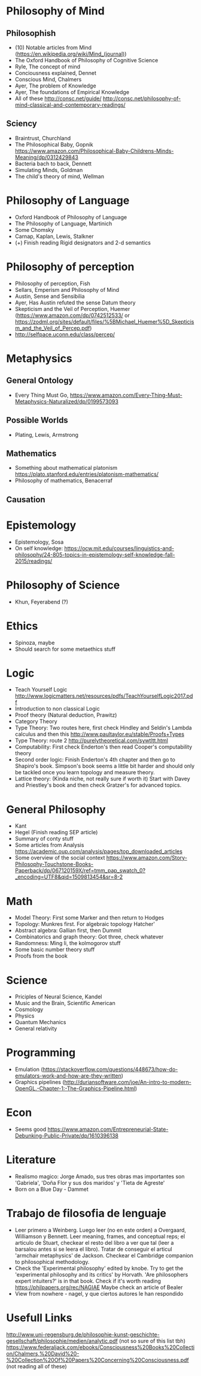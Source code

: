 # Philosophy of Mind
## Philosophish
- (10) Notable articles from Mind (https://en.wikipedia.org/wiki/Mind_(journal))
- The Oxford Handbook of Philosophy of Cognitive Science
- Ryle, The concept of mind
- Conciousness explained, Dennet
- Conscious Mind, Chalmers
- Ayer, The problem of Knowledge
- Ayer, The foundations of Empirical Knowledge
- All of these http://consc.net/guide/ http://consc.net/philosophy-of-mind-classical-and-contemporary-readings/
## Sciency
- Braintrust, Churchland
- The Philosophical Baby, Gopnik https://www.amazon.com/Philosophical-Baby-Childrens-Minds-Meaning/dp/0312429843
- Bacteria bach to back, Dennett
- Simulating Minds, Goldman
- The child's theory of mind, Wellman

# Philosophy of Language
- Oxford Handbook of Philosophy of Language
- The Philosophy of Language, Martinich
- Some Chomsky
- Carnap, Kaplan, Lewis, Stalkner
- (+) Finish reading Rigid designators and 2-d semantics

# Philosophy of perception
- Philosophy of perception, Fish
- Sellars, Emperism and Philosophy of Mind
- Austin, Sense and Sensibilia
- Ayer, Has Austin refuted the sense Datum theory
- Skepticism and the Veil of Perception, Huemer (https://www.amazon.com/dp/0742512533/ or https://zodml.org/sites/default/files/%5BMichael_Huemer%5D_Skepticism_and_the_Veil_of_Percep.pdf)
- http://selfpace.uconn.edu/class/percep/

# Metaphysics
## General Ontology
- Every Thing Must Go, https://www.amazon.com/Every-Thing-Must-Metaphysics-Naturalized/dp/0199573093
## Possible Worlds
- Plating, Lewis, Armstrong
## Mathematics
- Something about mathematical platonism https://plato.stanford.edu/entries/platonism-mathematics/
- Philosophy of mathematics, Benacerraf
## Causation

# Epistemology
- Epistemology, Sosa
- On self knowledge: https://ocw.mit.edu/courses/linguistics-and-philosophy/24-805-topics-in-epistemology-self-knowledge-fall-2015/readings/

# Philosophy of Science
- Khun, Feyerabend (?)

# Ethics
- Spinoza, maybe
- Should search for some metaethics stuff

# Logic
- Teach Yourself Logic http://www.logicmatters.net/resources/pdfs/TeachYourselfLogic2017.pdf
- Introduction to non classical Logic
- Proof theory (Natural deduction, Prawitz)
- Category Theory
- Type Theory: Two routes here, first check Hindley and Seldin's Lambda calculus and then this http://www.paultaylor.eu/stable/Proofs+Types
- Type Theory: route 2 http://purelytheoretical.com/sywtltt.html
- Computability: First check Enderton's then read Cooper's computability theory
- Second order logic: Finish Enderton's 4th chapter and then go to Shapiro's book. Simpson's book seems a little bit harder and should only be tackled once you learn topology and measure theory.
- Lattice theory: (Kinda niche, not really sure if worth it) Start with Davey and Priestley's book and then check Gratzer's for advanced topics.

# General Philosophy
- Kant
- Hegel (Finish reading SEP article)
- Summary of conty stuff
- Some articles from Analysis https://academic.oup.com/analysis/pages/top_downloaded_articles
- Some overview of the social context https://www.amazon.com/Story-Philosophy-Touchstone-Books-Paperback/dp/067120159X/ref=tmm_pap_swatch_0?_encoding=UTF8&qid=1509813454&sr=8-2

# Math
- Model Theory: First some Marker and then return to Hodges
- Topology: Munkres first. For algebraic topology Hatcher'
- Abstract algebra: Gallian first, then Dummit
- Combinatorics and graph theory: Got three, check whatever
- Randomness: Ming li, the kolmogorov stuff 
- Some basic number theory stuff
- Proofs from the book

# Science
- Priciples of Neural Science, Kandel
- Music and the Brain, Scientific American
- Cosmology
- Physics
- Quantum Mechanics
- General relativity

# Programming
- Emulation (https://stackoverflow.com/questions/448673/how-do-emulators-work-and-how-are-they-written)
- Graphics pipelines (http://duriansoftware.com/joe/An-intro-to-modern-OpenGL.-Chapter-1:-The-Graphics-Pipeline.html)

# Econ
- Seems good https://www.amazon.com/Entrepreneurial-State-Debunking-Public-Private/dp/1610396138

# Literature
- Realismo magico: Jorge Amado, sus tres obras mas importantes son 'Gabriela', 'Doña Flor y sus dos maridos' y 'Tieta de Agreste'
- Born on a Blue Day - Dammet


# Trabajo de filosofia de lenguaje
- Leer primero a Weinberg. Luego leer (no en este orden) a Overgaard, Williamson y Bennett. Leer meaning, frames, and conceptual reps; el articulo de Stuart, checkear el resto del libro a ver que tal (leer a barsalou antes si se leera el libro). Tratar de conseguir el articul 'armchair metaphysics' de Jackson. Checkear el Cambridge companion to philosophical methodology.
- Check the 'Experimental philosophy' edited by knobe. Try to get the 'experimental philosophy and its critics' by Horvath. 'Are philosophers expert intuiters?' is in that book. Check if it's worth reading https://philpapers.org/rec/NAGIAE Maybe check an article of Bealer
- View from nowhere - nagel, y que ciertos autores le han respondido

# Usefull Links
http://www.uni-regensburg.de/philosophie-kunst-geschichte-gesellschaft/philosophie/medien/analytic.pdf (not so sure of this list tbh)
https://www.federaljack.com/ebooks/Consciousness%20Books%20Collection/Chalmers,%20David%20-%20Collection%20Of%20Papers%20Concerning%20Consciousness.pdf (not reading all of these)
